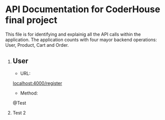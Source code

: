 # API Documentation for CoderHouse final project

This file is for identifying and explainig all the API calls within the application.
The application counts with four mayor backend operations: User, Product, Cart and Order.

1. ## User

    - URL:

    <localhost:4000/register>

    - Method:

    @Test

2. Test 2

